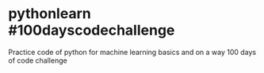 # pythonlearn #100dayscodechallenge

Practice code of python for machine learning basics and on a way 100 days of code challenge 



